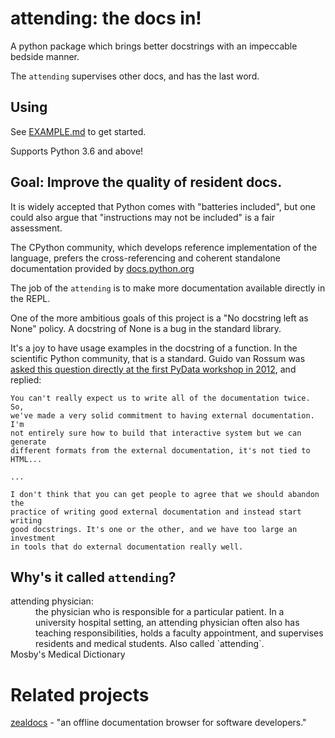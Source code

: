 # attending: the docs in!

A python package which brings better docstrings with an impeccable bedside manner.

The `attending` supervises other docs, and has the last word.

## Using

See [EXAMPLE.md](https://github.com/ivanov/attending/blob/master/attending/examples/EXAMPLE.md) to get started.

Supports Python 3.6 and above!

## Goal: Improve the quality of resident docs.

It is widely accepted that Python comes with "batteries included", but one could
also argue that "instructions may not be included" is a fair assessment.

The CPython community, which develops reference implementation of the
language, prefers the cross-referencing and coherent standalone documentation
provided by [docs.python.org](https://docs.python.org)


The job of the `attending` is to make more documentation available directly in
the REPL.

One of the more ambitious goals of this project is a "No docstring left
as None" policy. A docstring of None is a bug in the standard library.

It's a joy to have usage examples in the docstring of a function. In the
scientific Python community, that is a standard. Guido van Rossum was [asked
this question directly at the first PyData
workshop in 2012](https://youtu.be/QjXJLVINsSA?t=4757), and replied:

    You can't really expect us to write all of the documentation twice. So,
    we've made a very solid commitment to having external documentation. I'm
    not entirely sure how to build that interactive system but we can generate
    different formats from the external documentation, it's not tied to HTML...

    ...

    I don't think that you can get people to agree that we should abandon the
    practice of writing good external documentation and instead start writing
    good docstrings. It's one or the other, and we have too large an investment
    in tools that do external documentation really well.

## Why's it called `attending`?

<dl>
<dt>attending physician:</dt>
<dd>the physician who is responsible for a particular patient. In a university
hospital setting, an attending physician often also has teaching
responsibilities, holds a faculty appointment, and supervises residents and
medical students. Also called `attending`.</dd>
Mosby's Medical Dictionary
</dl>

# Related projects

[zealdocs](https://zealdocs.org/) - "an offline documentation browser for software developers."


